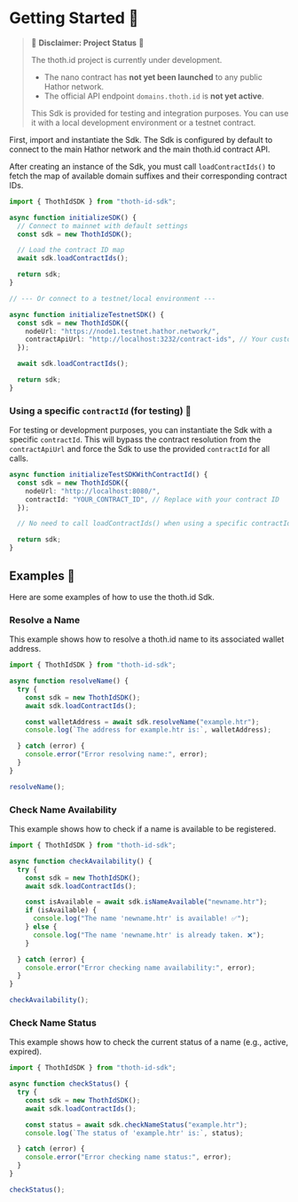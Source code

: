 # Getting Started 🚀

> 🚧 **Disclaimer: Project Status** 🚧
>
> The thoth.id project is currently under development.
> * The nano contract has **not yet been launched** to any public Hathor network.
> * The official API endpoint `domains.thoth.id` is **not yet active**.
>
> This Sdk is provided for testing and integration purposes. You can use it with a local development environment or a testnet contract.

First, import and instantiate the Sdk. The Sdk is configured by default to connect to the main Hathor network and the main thoth.id contract API.

After creating an instance of the Sdk, you must call `loadContractIds()` to fetch the map of available domain suffixes and their corresponding contract IDs.

```typescript
import { ThothIdSDK } from "thoth-id-sdk";

async function initializeSDK() {
  // Connect to mainnet with default settings
  const sdk = new ThothIdSDK();

  // Load the contract ID map
  await sdk.loadContractIds();

  return sdk;
}

// --- Or connect to a testnet/local environment ---

async function initializeTestnetSDK() {
  const sdk = new ThothIdSDK({
    nodeUrl: "https://node1.testnet.hathor.network/",
    contractApiUrl: "http://localhost:3232/contract-ids", // Your custom contract API
  });

  await sdk.loadContractIds();

  return sdk;
}
```

### Using a specific `contractId` (for testing) 🧪

For testing or development purposes, you can instantiate the Sdk with a specific `contractId`. This will bypass the contract resolution from the `contractApiUrl` and force the Sdk to use the provided `contractId` for all calls.

```typescript
async function initializeTestSDKWithContractId() {
  const sdk = new ThothIdSDK({
    nodeUrl: "http://localhost:8080/",
    contractId: "YOUR_CONTRACT_ID", // Replace with your contract ID
  });

  // No need to call loadContractIds() when using a specific contractId

  return sdk;
}
```

## Examples 📖

Here are some examples of how to use the thoth.id Sdk.

### Resolve a Name

This example shows how to resolve a thoth.id name to its associated wallet address.

```typescript
import { ThothIdSDK } from "thoth-id-sdk";

async function resolveName() {
  try {
    const sdk = new ThothIdSDK();
    await sdk.loadContractIds();

    const walletAddress = await sdk.resolveName("example.htr");
    console.log(`The address for example.htr is:`, walletAddress);

  } catch (error) {
    console.error("Error resolving name:", error);
  }
}

resolveName();
```

### Check Name Availability

This example shows how to check if a name is available to be registered.

```typescript
import { ThothIdSDK } from "thoth-id-sdk";

async function checkAvailability() {
  try {
    const sdk = new ThothIdSDK();
    await sdk.loadContractIds();

    const isAvailable = await sdk.isNameAvailable("newname.htr");
    if (isAvailable) {
      console.log("The name 'newname.htr' is available! ✅");
    } else {
      console.log("The name 'newname.htr' is already taken. ❌");
    }

  } catch (error) {
    console.error("Error checking name availability:", error);
  }
}

checkAvailability();
```

### Check Name Status

This example shows how to check the current status of a name (e.g., active, expired).

```typescript
import { ThothIdSDK } from "thoth-id-sdk";

async function checkStatus() {
  try {
    const sdk = new ThothIdSDK();
    await sdk.loadContractIds();

    const status = await sdk.checkNameStatus("example.htr");
    console.log(`The status of 'example.htr' is:`, status);

  } catch (error) {
    console.error("Error checking name status:", error);
  }
}

checkStatus();
```
